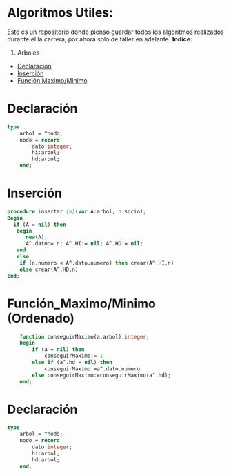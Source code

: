 # Algoritmos Utiles:
Este es un repositorio donde pienso guardar todos los algoritmos realizados durante el la carrera, por ahora solo de taller en adelante.
**Indice:** 

1. Arboles
* [Declaración](#Declaración)
* [Inserción](#Inserción)
* [Función Maximo/Minimo](#Función-Maximo/Minimo-(Ordenado))

Declaración
===========
```pascal
type
	arbol = ^nodo;
	nodo = record
		dato:integer;
		hi:arbol;
		hd:arbol;
	end;
```
Inserción
===========
```pascal
procedure insertar {a}(var A:arbol; n:socio);
Begin
  if (A = nil) then
   begin
      new(A);
      A^.dato:= n; A^.HI:= nil; A^.HD:= nil;
   end
   else
    if (n.numero < A^.dato.numero) then crear(A^.HI,n)
    else crear(A^.HD,n)   
End;
```
Función_Maximo/Minimo (Ordenado)
===========
```pascal
	function conseguirMaximo(a:arbol):integer;
	begin
		if (a = nil) then 
			conseguirMaximo:=-1
		else if (a^.hd = nil) then 
			conseguirMaximo:=a^.dato.numero
		else conseguirMaximo:=conseguirMaximo(a^.hd);
	end;
```
Declaración
===========
```pascal
type
	arbol = ^nodo;
	nodo = record
		dato:integer;
		hi:arbol;
		hd:arbol;
	end;
```